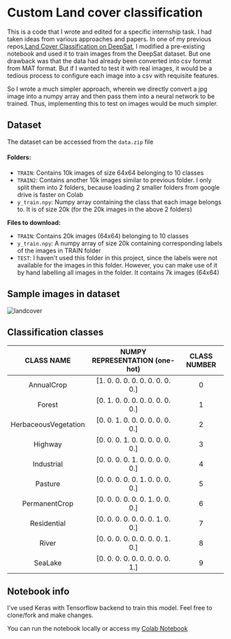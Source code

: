 # Custom Land cover classification

This is a code that I wrote and edited for a specific internship task. I had taken ideas from various approaches and papers. In one of my previous repos,[Land Cover Classification on DeepSat](https://github.com/nikjohn7/DeepSat-Land-cover-classification-), I modified a pre-existing notebook and used it to train images from the DeepSat dataset. But one drawback was that the data had already been converted into csv format from MAT format. But if I wanted to test it with real images, it would be a tedious process to configure each image into a csv with requisite features.

So I wrote a much simpler approach, wherein we directly convert a jpg image into a numpy array and then pass them into a neural network to be trained. Thus, implementing this to test on images would be much simpler.

## Dataset

The dataset can be accessed from the `data.zip` file

#### Folders:
- `TRAIN`: Contains 10k images of size 64x64 belonging to 10 classes
- `TRAIN2`: Contains another 10k images similar to previous folder. I only split them into 2 folders, because loading 2 smaller folders from google drive is faster on Colab
- `y_train.npy`: Numpy array containing the class that each image belongs to. It is of size 20k (for the 20k images in the above 2 folders)


**Files to download:**

- `TRAIN`: Contains 20k images (64x64) belonging to 10 classes
- `y_train.npy`: A numpy array of size 20k containing corresponding labels of the images in TRAIN folder
- `TEST`: I haven't used this folder in this project, since the labels were not available for the images in this folder. However, you can make use of it by hand labelling all images in the folder. It contains 7k images (64x64)

## Sample images in dataset

![landcover](https://user-images.githubusercontent.com/29889429/88455553-d5c20c80-ce93-11ea-9545-9711b8cf89eb.jpg)

## Classification classes

| CLASS NAME | NUMPY REPRESENTATION (one-hot) | CLASS NUMBER |
| :----:| :----: | :----: |
| AnnualCrop | [1. 0. 0. 0. 0. 0. 0. 0. 0. 0.] | 0 |
| Forest | [0. 1. 0. 0. 0. 0. 0. 0. 0. 0.] | 1 |
| HerbaceousVegetation | [0. 0. 1. 0. 0. 0. 0. 0. 0. 0.] | 2 |
| Highway | [0. 0. 0. 1. 0. 0. 0. 0. 0. 0.] | 3 |
| Industrial | [0. 0. 0. 0. 1. 0. 0. 0. 0. 0.] | 4 |
| Pasture | [0. 0. 0. 0. 0. 1. 0. 0. 0. 0.] | 5 |
| PermanentCrop | [0. 0. 0. 0. 0. 0. 1. 0. 0. 0.] | 6 |
| Residential | [0. 0. 0. 0. 0. 0. 0. 1. 0. 0.] | 7 |
| River | [0. 0. 0. 0. 0. 0. 0. 0. 1. 0.] | 8 |
| SeaLake | [0. 0. 0. 0. 0. 0. 0. 0. 0. 1.] | 9 |


## Notebook info
I've used Keras with Tensorflow backend to train this model. Feel free to clone/fork and make changes.

You can run the notebook locally or access my [Colab Notebook](https://colab.research.google.com/drive/1aofzD9ssXjT8fuEYaQRBnZFqFPMErp3t?usp=sharing)

